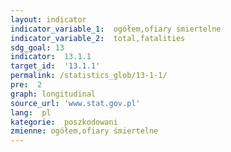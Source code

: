 ```yaml
---
layout: indicator
indicator_variable_1:  ogółem,ofiary śmiertelne
indicator_variable_2:  total,fatalities
sdg_goal: 13
indicator:  13.1.1
target_id:  '13.1.1'
permalink: /statistics_glob/13-1-1/
pre:  2
graph: longitudinal
source_url: 'www.stat.gov.pl'
lang:  pl
kategorie:  poszkodowani
zmienne: ogółem,ofiary śmiertelne
---
```

